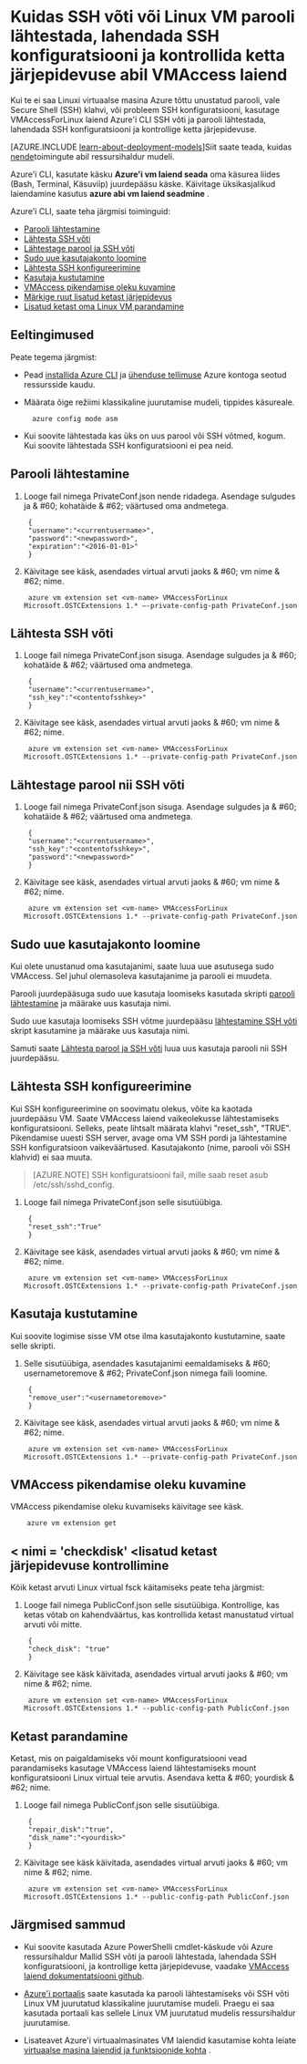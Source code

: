 <properties
        pageTitle="Linux VM parooli lähtestamine ja SSH võtme CLI | Microsoft Azure'i"
        description="Kuidas kasutada VMAccess laiend: Azure'i käsurea liides (CLI) SSH võti või Linux VM parooli lähtestada, lahendada SSH konfiguratsiooni ja kontrollida ketta järjepidevuse"
        services="virtual-machines-linux"
        documentationCenter=""
        authors="cynthn"
        manager="timlt"
        editor=""
        tags="azure-service-management"/>

<tags
        ms.service="virtual-machines-linux"
        ms.workload="infrastructure-services"
        ms.tgt_pltfrm="vm-linux"
        ms.devlang="na"
        ms.topic="article"
        ms.date="06/14/2016"
        ms.author="cynthn"/>

# <a name="how-to-reset-a-linux-vm-password-or-ssh-key-fix-the-ssh-configuration-and-check-disk-consistency-using-the-vmaccess-extension"></a>Kuidas SSH võti või Linux VM parooli lähtestada, lahendada SSH konfiguratsiooni ja kontrollida ketta järjepidevuse abil VMAccess laiend


Kui te ei saa Linuxi virtuaalse masina Azure tõttu unustatud parooli, vale Secure Shell (SSH) klahvi, või probleem SSH konfiguratsiooni, kasutage VMAccessForLinux laiend Azure'i CLI SSH võti ja parooli lähtestada, lahendada SSH konfiguratsiooni ja kontrollige ketta järjepidevuse. 

[AZURE.INCLUDE [learn-about-deployment-models](../../includes/learn-about-deployment-models-classic-include.md)]Siit saate teada, kuidas [nende](https://github.com/Azure/azure-linux-extensions/tree/master/VMAccess)toimingute abil ressursihaldur mudeli.

Azure'i CLI, kasutate käsku **Azure'i vm laiend seada** oma käsurea liides (Bash, Terminal, Käsuviip) juurdepääsu käske. Käivitage üksikasjalikud laiendamine kasutus **azure abi vm laiend seadmine** .

Azure'i CLI, saate teha järgmisi toiminguid:

+ [Parooli lähtestamine](#pwresetcli)
+ [Lähtesta SSH võti](#sshkeyresetcli)
+ [Lähtestage parool ja SSH võti](#resetbothcli)
+ [Sudo uue kasutajakonto loomine](#createnewsudocli)
+ [Lähtesta SSH konfigureerimine](#sshconfigresetcli)
+ [Kasutaja kustutamine](#deletecli)
+ [VMAccess pikendamise oleku kuvamine](#statuscli)
+ [Märkige ruut lisatud ketast järjepidevus](#checkdisk)
+ [Lisatud ketast oma Linux VM parandamine](#repairdisk)


## <a name="prerequisites"></a>Eeltingimused

Peate tegema järgmist:

- Pead [installida Azure CLI](../xplat-cli-install.md) ja [ühenduse tellimuse](../xplat-cli-connect.md) Azure kontoga seotud ressursside kaudu.
- Määrata õige režiimi klassikaline juurutamise mudeli, tippides käsureale.
        
        azure config mode asm
        
- Kui soovite lähtestada kas üks on uus parool või SSH võtmed, kogum. Kui soovite lähtestada SSH konfiguratsiooni ei pea neid.


## <a name="pwresetcli"></a>Parooli lähtestamine

1. Looge fail nimega PrivateConf.json nende ridadega. Asendage sulgudes ja & #60; kohatäide & #62; väärtused oma andmetega.

        {
        "username":"<currentusername>",
        "password":"<newpassword>",
        "expiration":"<2016-01-01>"
        }

2. Käivitage see käsk, asendades virtual arvuti jaoks & #60; vm nime & #62; nime.

        azure vm extension set <vm-name> VMAccessForLinux Microsoft.OSTCExtensions 1.* –-private-config-path PrivateConf.json

## <a name="sshkeyresetcli"></a>Lähtesta SSH võti

1. Looge fail nimega PrivateConf.json sisuga. Asendage sulgudes ja & #60; kohatäide & #62; väärtused oma andmetega.

        {
        "username":"<currentusername>",
        "ssh_key":"<contentofsshkey>"
        }

2. Käivitage see käsk, asendades virtual arvuti jaoks & #60; vm nime & #62; nime.

        azure vm extension set <vm-name> VMAccessForLinux Microsoft.OSTCExtensions 1.* --private-config-path PrivateConf.json

## <a name="resetbothcli"></a>Lähtestage parool nii SSH võti

1. Looge fail nimega PrivateConf.json sisuga. Asendage sulgudes ja & #60; kohatäide & #62; väärtused oma andmetega.

        {
        "username":"<currentusername>",
        "ssh_key":"<contentofsshkey>",
        "password":"<newpassword>"
        }

2. Käivitage see käsk, asendades virtual arvuti jaoks & #60; vm nime & #62; nime.

        azure vm extension set <vm-name> VMAccessForLinux Microsoft.OSTCExtensions 1.* --private-config-path PrivateConf.json

## <a name="createnewsudocli"></a>Sudo uue kasutajakonto loomine

Kui olete unustanud oma kasutajanimi, saate luua uue asutusega sudo VMAccess. Sel juhul olemasoleva kasutajanime ja parooli ei muudeta.

Parooli juurdepääsuga sudo uue kasutaja loomiseks kasutada skripti [parooli lähtestamine](#pwresetcli) ja määrake uus kasutaja nimi.

Sudo uue kasutaja loomiseks SSH võtme juurdepääsu [lähtestamine SSH võti](#sshkeyresetcli) skript kasutamine ja määrake uus kasutaja nimi.

Samuti saate [Lähtesta parool ja SSH võti](#resetbothcli) luua uus kasutaja parooli nii SSH juurdepääsu.

## <a name="sshconfigresetcli"></a>Lähtesta SSH konfigureerimine

Kui SSH konfigureerimine on soovimatu olekus, võite ka kaotada juurdepääsu VM. Saate VMAccess laiend vaikeolekusse lähtestamiseks konfiguratsiooni. Selleks, peate lihtsalt määrata klahvi "reset_ssh", "TRUE". Pikendamise uuesti SSH server, avage oma VM SSH pordi ja lähtestamine SSH konfiguratsioon vaikeväärtused. Kasutajakonto (nime, parooli või SSH klahvid) ei saa muuta.

> [AZURE.NOTE] SSH konfiguratsiooni fail, mille saab reset asub /etc/ssh/sshd_config.

1. Looge fail nimega PrivateConf.json selle sisutüübiga.

        {
        "reset_ssh":"True"
        }

2. Käivitage see käsk, asendades virtual arvuti jaoks & #60; vm nime & #62; nime. 

        azure vm extension set <vm-name> VMAccessForLinux Microsoft.OSTCExtensions 1.* --private-config-path PrivateConf.json

## <a name="deletecli"></a>Kasutaja kustutamine

Kui soovite logimise sisse VM otse ilma kasutajakonto kustutamine, saate selle skripti.

1. Selle sisutüübiga, asendades kasutajanimi eemaldamiseks & #60; usernametoremove & #62; PrivateConf.json nimega faili loomine. 

        {
        "remove_user":"<usernametoremove>"
        }

2. Käivitage see käsk, asendades virtual arvuti jaoks & #60; vm nime & #62; nime. 

        azure vm extension set <vm-name> VMAccessForLinux Microsoft.OSTCExtensions 1.* --private-config-path PrivateConf.json

## <a name="statuscli"></a>VMAccess pikendamise oleku kuvamine

VMAccess pikendamise oleku kuvamiseks käivitage see käsk.

        azure vm extension get

## <a name="a-namecheckdiskacheck-consistency-of-added-disks"></a>< nimi = 'checkdisk' <</a>lisatud ketast järjepidevuse kontrollimine

Kõik ketast arvuti Linux virtual fsck käitamiseks peate teha järgmist:

1. Looge fail nimega PublicConf.json selle sisutüübiga. Kontrollige, kas ketas võtab on kahendväärtus, kas kontrollida ketast manustatud virtual arvuti või mitte. 

        {   
        "check_disk": "true"
        }

2. Käivitage see käsk käivitada, asendades virtual arvuti jaoks & #60; vm nime & #62; nime.

        azure vm extension set <vm-name> VMAccessForLinux Microsoft.OSTCExtensions 1.* --public-config-path PublicConf.json 

## <a name='repairdisk'></a>Ketast parandamine 

Ketast, mis on paigaldamiseks või mount konfiguratsiooni vead parandamiseks kasutage VMAccess laiend lähtestamiseks mount konfiguratsiooni Linux virtual teie arvutis. Asendava ketta & #60; yourdisk & #62; nime.

1. Looge fail nimega PublicConf.json selle sisutüübiga. 

        {
        "repair_disk":"true",
        "disk_name":"<yourdisk>"
        }

2. Käivitage see käsk käivitada, asendades virtual arvuti jaoks & #60; vm nime & #62; nime.

        azure vm extension set <vm-name> VMAccessForLinux Microsoft.OSTCExtensions 1.* --public-config-path PublicConf.json



## <a name="next-steps"></a>Järgmised sammud

* Kui soovite kasutada Azure PowerShelli cmdlet-käskude või Azure ressursihaldur Mallid SSH võti ja parooli lähtestada, lahendada SSH konfiguratsiooni, ja kontrollige ketta järjepidevuse, vaadake [VMAccess laiend dokumentatsiooni github](https://github.com/Azure/azure-linux-extensions/tree/master/VMAccess). 

* [Azure'i portaalis](https://portal.azure.com) saate kasutada ka parooli lähtestamiseks või SSH võti Linux VM juurutatud klassikaline juurutamise mudeli. Praegu ei saa kasutada portaali kas sellele Linux VM juurutatud mudelis ressursihaldur juurutamise.

* Lisateavet Azure'i virtuaalmasinates VM laiendid kasutamise kohta leiate [virtuaalse masina laiendid ja funktsioonide kohta](virtual-machines-linux-extensions-features.md) .
